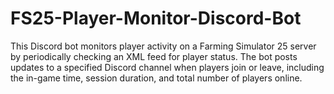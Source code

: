 # FS25-Player-Monitor-Discord-Bot
This Discord bot monitors player activity on a Farming Simulator 25 server by periodically checking an XML feed for player status. The bot posts updates to a specified Discord channel when players join or leave, including the in-game time, session duration, and total number of players online.

